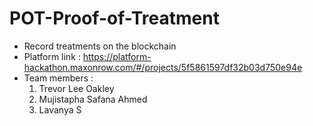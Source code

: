 # POT-Proof-of-Treatment
- Record treatments on the blockchain
- Platform link : https://platform-hackathon.maxonrow.com/#/projects/5f5861597df32b03d750e94e
- Team members : 
  1) Trevor Lee Oakley 
  2) Mujistapha Safana Ahmed 
  3) Lavanya S
